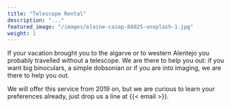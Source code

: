 ```yaml
---
title: "Telescope Rental"
description: "..."
featured_image: "/images/elaine-casap-86025-unsplash-1.jpg"
weight: 1
---
```


If your vacation brought you to the algarve or to western Alentejo you probably travelled without a telescope. 
We are there to help you out: if you want big binoculars, a simple dobsonian or if you are into imaging, we are there to help you out.


We will offer this service from 2019 on, but we are curious to learn your preferences already, just drop us a line at {{< email >}}.
<!--more-->

